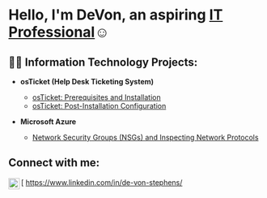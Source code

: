 <h1>Hello, I'm DeVon, an aspiring <a href="https://www.linkedin.com/in/de-von-stephens/"> IT Professional</a>☺</h1>

<h2>👨‍💻 Information Technology Projects:</h2>

- <b>osTicket (Help Desk Ticketing System)</b>
  - [osTicket: Prerequisites and Installation](https://github.com/Devon-Stephens/osticket-prereqs)
  - [osTicket: Post-Installation Configuration](https://github.com/Devon-Stephens/post-install-config)
 
- <b>Microsoft Azure</b>
  - [Network Security Groups (NSGs) and Inspecting Network Protocols](https://github.com/devon-stephens/azure-network-protocols)

<h2>Connect with me:</h2>

[<img align="left" alt="Josh | LinkedIn" width="22px" src="https://cdn.jsdelivr.net/npm/simple-icons@v3/icons/linkedin.svg" />
https://www.linkedin.com/in/de-von-stephens/
